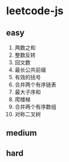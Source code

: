 # leetcode-js

## easy
1. 两数之和
7. 整数反转
9. 回文数
14. 最长公共前缀
20. 有效的括号
21. 合并两个有序链表
53. 最大子序和
70. 爬楼梯
88. 合并两个有序数组
101. 对称二叉树

## medium


## hard